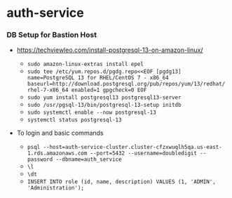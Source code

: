 # auth-service


### DB Setup for Bastion Host
* https://techviewleo.com/install-postgresql-13-on-amazon-linux/
    - `sudo amazon-linux-extras install epel`
    - `sudo tee /etc/yum.repos.d/pgdg.repo<<EOF
       [pgdg13]
       name=PostgreSQL 13 for RHEL/CentOS 7 - x86_64
       baseurl=http://download.postgresql.org/pub/repos/yum/13/redhat/rhel-7-x86_64
       enabled=1
       gpgcheck=0
       EOF`
    - `sudo yum install postgresql13 postgresql13-server`
    - `sudo /usr/pgsql-13/bin/postgresql-13-setup initdb`
    - `sudo systemctl enable --now postgresql-13`
    - `systemctl status postgresql-13`
    
* To login and basic commands
    - `psql --host=auth-service-cluster.cluster-cfzxwuqlh5qa.us-east-1.rds.amazonaws.com --port=5432 --username=doubledigit --password --dbname=auth_service`
    - `\l`
    - `\dt`
    - `INSERT INTO role (id, name, description) VALUES (1, 'ADMIN', 'Administration');`
